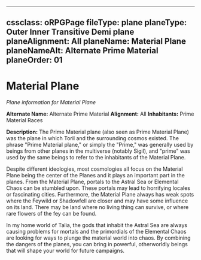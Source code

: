 
---
cssclass: oRPGPage
fileType: plane
planeType: Outer Inner Transitive Demi plane
planeAlignment: All
planeName: Material Plane
planeNameAlt: Alternate Prime Material
planeOrder: 01
---
# Material Plane
*Plane information for Material Plane*

**Alternate Name:**  Alternate Prime Material
**Alignment:**  All
**Inhabitants:**  Prime Material Races

**Description:** The Prime Material plane (also seen as Prime Material Plane) was the plane in which Toril and the surrounding cosmos existed. The phrase "Prime Material plane," or simply the "Prime," was generally used by beings from other planes in the multiverse (notably Sigil), and "prime" was used by the same beings to refer to the inhabitants of the Material Plane.

Despite different ideologies, most cosmologies all focus on the Material Plane being the center of the Planes and it plays an important part in the planes. From the Material Plane, portals to the Astral Sea or Elemental Chaos can be stumbled upon. These portals may lead to horrifying locales or fascinating cities. Furthermore, the Material Plane always has weak spots where the Feywild or Shadowfell are closer and may have some influence on its land. There may be land where no living thing can survive, or where rare flowers of the fey can be found.

In my home world of Talia, the gods that inhabit the Astral Sea are always causing problems for mortals and the primordials of the Elemental Chaos are looking for ways to plunge the material world into chaos. By combining the dangers of the planes, you can bring in powerful, otherworldly beings that will shape your world for future campaigns.
